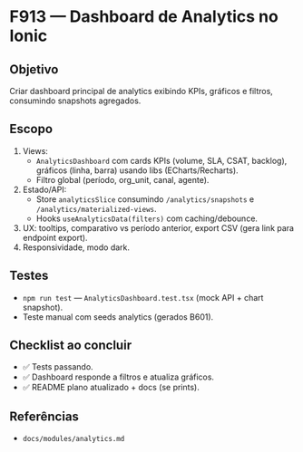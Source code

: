 # F913 — Dashboard de Analytics no Ionic

## Objetivo
Criar dashboard principal de analytics exibindo KPIs, gráficos e filtros, consumindo snapshots agregados.

## Escopo
1. Views:
   - `AnalyticsDashboard` com cards KPIs (volume, SLA, CSAT, backlog), gráficos (linha, barra) usando libs (ECharts/Recharts).
   - Filtro global (período, org_unit, canal, agente).
2. Estado/API:
   - Store `analyticsSlice` consumindo `/analytics/snapshots` e `/analytics/materialized-views`.
   - Hooks `useAnalyticsData(filters)` com caching/debounce.
3. UX: tooltips, comparativo vs período anterior, export CSV (gera link para endpoint export).
4. Responsividade, modo dark.

## Testes
- `npm run test` — `AnalyticsDashboard.test.tsx` (mock API + chart snapshot).
- Teste manual com seeds analytics (gerados B601).

## Checklist ao concluir
- ✅ Tests passando.
- ✅ Dashboard responde a filtros e atualiza gráficos.
- ✅ README plano atualizado + docs (se prints).

## Referências
- `docs/modules/analytics.md`
